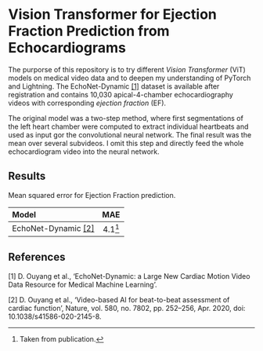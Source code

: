 # Vision Transformer for Ejection Fraction Prediction from Echocardiograms
The purporse of this repository is to try different *Vision Transformer* (ViT) models on medical video data and to deepen my understanding of PyTorch and Lightning. The EchoNet-Dynamic [[1]](#References) dataset is available after registration and contains 10,030 apical-4-chamber echocardiography videos with corresponding *ejection fraction* (EF).

The original model was a two-step method, where first segmentations of the left heart chamber were computed to extract individual heartbeats and used as input gor the convolutional neural network. The final result was the mean over several subvideos. I omit this step and directly feed the whole echocardiogram video into the neural network.

## Results
Mean squared error for Ejection Fraction prediction.

|Model         | MAE|
|:------        |:-------:|
|EchoNet-Dynamic [[2]](#References)| 4.1[^1]|

[^1]: Taken from publication.

## References
[1] D. Ouyang et al., ‘EchoNet-Dynamic: a Large New Cardiac Motion Video Data Resource for Medical Machine Learning’.

[2] D. Ouyang et al., ‘Video-based AI for beat-to-beat assessment of cardiac function’, Nature, vol. 580, no. 7802, pp. 252–256, Apr. 2020, doi: 10.1038/s41586-020-2145-8.
